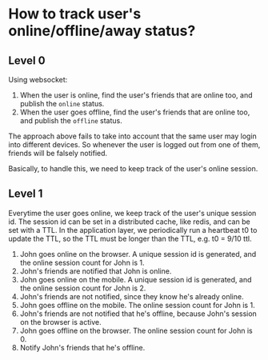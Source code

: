# How to track user's online/offline/away status?

## Level 0

Using websocket:

1. When the user is online, find the user's friends that are online too, and publish the `online` status.
2. When the user goes offline, find the user's friends that are online too, and publish the `offline` status.

The approach above fails to take into account that the same user may login into different devices. So whenever the user is logged out from one of them, friends will be falsely notified.

Basically, to handle this, we need to keep track of the user's online session.

## Level 1

Everytime the user goes online, we keep track of the user's unique session id. The session id can be set in a distributed cache, like redis, and can be set with a TTL. In the application layer, we periodically run a heartbeat t0 to update the TTL, so the TTL must be longer than the TTL, e.g. t0 = 9/10 ttl. 

1. John goes online on the browser. A unique session id is generated, and the online session count for John is 1. 
2. John's friends are notified that John is online.
3. John goes online on the mobile. A unique session id is generated, and the online session count for John is 2.
4. John's friends are not notified, since they know he's already online.
5. John goes offline on the mobile. The online session count for John is 1.
6. John's friends are not notified that he's offline, because John's session on the browser is active.
7. John goes offline on the browser. The online session count for John is 0.
8. Notify John's friends that he's offline.
